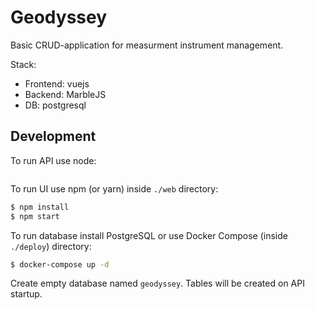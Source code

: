 # Geodyssey

Basic CRUD-application for measurment instrument management.

Stack:

* Frontend: vuejs
* Backend: MarbleJS
* DB: postgresql

## Development

To run API use node:

```bash
```

To run UI use npm (or yarn) inside `./web` directory:

```bash
$ npm install
$ npm start
```

To run database install PostgreSQL or use Docker Compose (inside `./deploy`) directory:

```bash
$ docker-compose up -d
```

Create empty database named `geodyssey`. Tables will be created on API startup.
